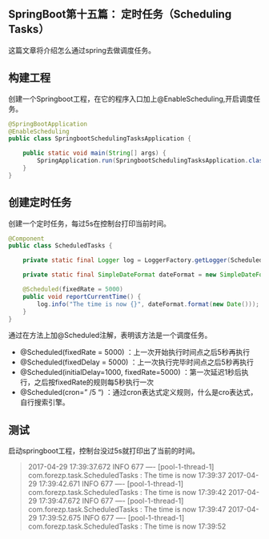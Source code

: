 ## SpringBoot第十五篇： 定时任务（Scheduling Tasks）

这篇文章将介绍怎么通过spring去做调度任务。

## 构建工程

创建一个Springboot工程，在它的程序入口加上@EnableScheduling,开启调度任务。

```java
@SpringBootApplication
@EnableScheduling
public class SpringbootSchedulingTasksApplication {

    public static void main(String[] args) {
        SpringApplication.run(SpringbootSchedulingTasksApplication.class, args);
    }
}
```

## 创建定时任务

创建一个定时任务，每过5s在控制台打印当前时间。

```java
@Component
public class ScheduledTasks {

    private static final Logger log = LoggerFactory.getLogger(ScheduledTasks.class);

    private static final SimpleDateFormat dateFormat = new SimpleDateFormat("HH:mm:ss");

    @Scheduled(fixedRate = 5000)
    public void reportCurrentTime() {
        log.info("The time is now {}", dateFormat.format(new Date()));
    }
}
```

通过在方法上加@Scheduled注解，表明该方法是一个调度任务。

- @Scheduled(fixedRate = 5000) ：上一次开始执行时间点之后5秒再执行
- @Scheduled(fixedDelay = 5000) ：上一次执行完毕时间点之后5秒再执行
- @Scheduled(initialDelay=1000, fixedRate=5000) ：第一次延迟1秒后执行，之后按fixedRate的规则每5秒执行一次
- @Scheduled(cron=”  /5   “) ：通过cron表达式定义规则，什么是cro表达式，自行搜索引擎。

## 测试

启动springboot工程，控制台没过5s就打印出了当前的时间。

> 2017-04-29 17:39:37.672  INFO 677 —- [pool-1-thread-1] com.forezp.task.ScheduledTasks           : The time is now 17:39:37
> 2017-04-29 17:39:42.671  INFO 677 —- [pool-1-thread-1] com.forezp.task.ScheduledTasks           : The time is now 17:39:42
> 2017-04-29 17:39:47.672  INFO 677 —- [pool-1-thread-1] com.forezp.task.ScheduledTasks           : The time is now 17:39:47
> 2017-04-29 17:39:52.675  INFO 677 —- [pool-1-thread-1] com.forezp.task.ScheduledTasks           : The time is now 17:39:52
